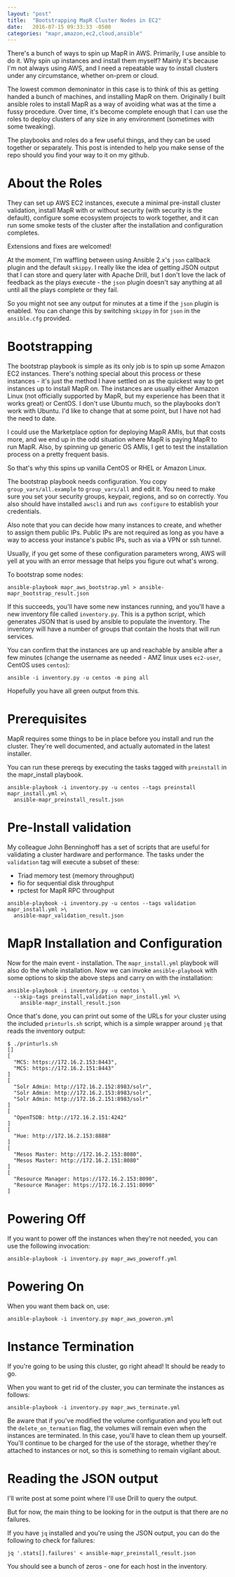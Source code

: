```yaml
---
layout: "post"
title:  "Bootstrapping MapR Cluster Nodes in EC2"
date:   2016-07-15 09:33:33 -0500
categories: "mapr,amazon,ec2,cloud,ansible"
---
```


There's a bunch of ways to spin up MapR in AWS. Primarily, I use ansible to do it.
Why spin up instances and install them myself? Mainly it's because I'm not always
using AWS, and I need a repeatable way to install clusters under any circumstance,
whether on-prem or cloud.

The lowest common demoninator in this case is to think of this as getting handed
a bunch of machines, and installing MapR on them. Originally I built ansible
roles to install MapR as a way of avoiding what was at the time a fussy procedure.
Over time, it's become complete enough that I can use the roles to deploy clusters
of any size in any environment (sometimes with some tweaking).

The playbooks and roles do a few useful things, and they can be used together or separately. This post is intended to help you make sense of the repo should you
find your way to it on my github.

# About the Roles

They can set up AWS EC2 instances, execute a minimal pre-install cluster validation,
install MapR with or without security (with security is the default), configure
some ecosystem projects to work together, and it can run some smoke tests of the
cluster after the installation and configuration completes.

Extensions and fixes are welcomed!

At the moment, I'm waffling between using Ansible 2.x's `json` callback plugin
and the default `skippy`. I really like the idea of getting JSON output that I
can store and query later with Apache Drill, but I don't love the lack of feedback
as the plays execute - the `json` plugin doesn't say anything at all until all the
plays complete or they fail.

So you might not see any output for minutes at a time if the `json` plugin is
enabled.  You can change this by switching `skippy` in for `json` in the
`ansible.cfg` provided.

# Bootstrapping

The bootstrap playbook is simple as its only job is to spin up some Amazon EC2
instances. There's nothing special about this process or these instances - it's
just the method I have settled on as the quickest way to get instances up to
install MapR on. The instances are usually either Amazon Linux (not officially
supported by MapR, but my experience has been that it works great) or CentOS.
I don't use Ubuntu much, so the playbooks don't work with Ubuntu. I'd like to
change that at some point, but I have not had the need to date.

I could use the Marketplace option for deploying MapR AMIs, but that costs more,
 and we end up in the odd situation where MapR is paying MapR to run MapR. Also,
by spinning up generic OS AMIs, I get to test the installation process on a
pretty frequent basis.

So that's why this spins up vanilla CentOS or RHEL or Amazon Linux.

The bootstrap playbook needs configuration. You copy `group_vars/all.example` to
`group_vars/all` and edit it. You need to make sure you set your security groups,
keypair, regions, and so on correctly. You also should have installed `awscli` and
run `aws configure` to establish your credentials.

Also note that you can decide how many instances to create, and whether to assign
them public IPs. Public IPs are not required as long as you have a way to access
your instance's public IPs, such as via a VPN or ssh tunnel.

Usually, if you get some of these configuration parameters wrong, AWS will yell
at you with an error message that helps you figure out what's wrong.

To bootstrap some nodes:

```
ansible-playbook mapr_aws_bootstrap.yml > ansible-mapr_bootstrap_result.json
```

If this succeeds, you'll have some new instances running, and you'll have a new
inventory file called `inventory.py`. This is a python script, which generates
JSON that is used by ansible to populate the inventory. The inventory will have
a number of groups that contain the hosts that will run services.

You can confirm that the instances are up and reachable by ansible after a few
minutes (change the username as needed - AMZ linux uses `ec2-user`, CentOS uses
`centos`):

```
ansible -i inventory.py -u centos -m ping all
```

Hopefully you have all green output from this.

# Prerequisites

MapR requires some things to be in place before you install and run the cluster.
They're well documented, and actually automated in the latest installer.

You can run these prereqs by executing the tasks tagged with `preinstall` in the
mapr_install playbook.

```
ansible-playbook -i inventory.py -u centos --tags preinstall mapr_install.yml >\
  ansible-mapr_preinstall_result.json
```

# Pre-Install validation

My colleague John Benninghoff has a set of scripts that are useful for validating
a cluster hardware and performance. The tasks under the `validation` tag will
execute a subset of these:

- Triad memory test (memory throughput)
- fio for sequential disk throughput
- rpctest for MapR RPC throughput

```
ansible-playbook -i inventory.py -u centos --tags validation mapr_install.yml >\
  ansible-mapr_validation_result.json
```

# MapR Installation and Configuration

Now for the main event - installation. The `mapr_install.yml` playbook will also
do the whole installation. Now we can invoke `ansible-playbook` with some options
to skip the above steps and carry on with the installation:

```
ansible-playbook -i inventory.py -u centos \
  --skip-tags preinstall,validation mapr_install.yml >\
    ansible-mapr_install_result.json
```

Once that's done, you can print out some of the URLs for your cluster using the
included `printurls.sh` script, which is a simple wrapper around `jq` that reads
the inventory output:

```
$ ./printurls.sh
[]
[
  "MCS: https://172.16.2.153:8443",
  "MCS: https://172.16.2.151:8443"
]
[
  "Solr Admin: http://172.16.2.152:8983/solr",
  "Solr Admin: http://172.16.2.153:8983/solr",
  "Solr Admin: http://172.16.2.151:8983/solr"
]
[
  "OpenTSDB: http://172.16.2.151:4242"
]
[
  "Hue: http://172.16.2.153:8888"
]
[
  "Mesos Master: http://172.16.2.153:8080",
  "Mesos Master: http://172.16.2.151:8080"
]
[
  "Resource Manager: https://172.16.2.153:8090",
  "Resource Manager: https://172.16.2.151:8090"
]
```

# Powering Off

If you want to power off the instances when they're not needed, you can use the
following invocation:

```
ansible-playbook -i inventory.py mapr_aws_poweroff.yml
```

# Powering On

When you want them back on, use:

```
ansible-playbook -i inventory.py mapr_aws_poweron.yml
```

# Instance Termination

If you're going to be using this cluster, go right ahead! It should be ready to go.

When you want to get rid of the cluster, you can terminate the instances as follows:

```
ansible-playbook -i inventory.py mapr_aws_terminate.yml
```

Be aware that if you've modified the volume configuration and you left out the
`delete_on_termation` flag, the volumes will remain even when the instances
are terminated. In this case, you'll have to clean them up yourself. You'll continue
to be charged for the use of the storage, whether they're attached to instances
or not, so this is something to remain vigilant about.

# Reading the JSON output

I'll write post at some point where I'll use Drill to query the output.

But for now, the main thing to be looking for in the output is that there are no
 failures.

If you have `jq` installed and you're using the JSON output, you can do the
following to check for failures:

```
jq '.stats[].failures' < ansible-mapr_preinstall_result.json
```

You should see a bunch of zeros - one for each host in the inventory.
